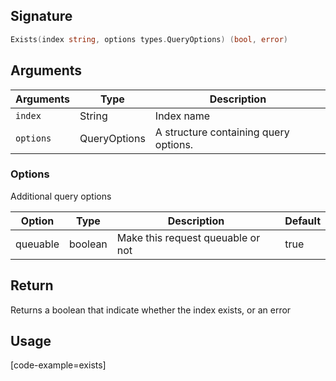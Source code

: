 ## Signature

```go
Exists(index string, options types.QueryOptions) (bool, error)
```

## Arguments

| Arguments     | Type        | Description |
|---------------|-------------|----------------------------------------|
| ``index``     | String      | Index name |
| ``options``   | QueryOptions | A structure containing query options. |

### __Options__

Additional query options

| Option   | Type    | Description                       | Default |
| -------- | ------- | --------------------------------- | ------- |
| queuable | boolean | Make this request queuable or not | true    |

## Return

Returns a boolean that indicate whether the index exists, or an error

## Usage

[code-example=exists]